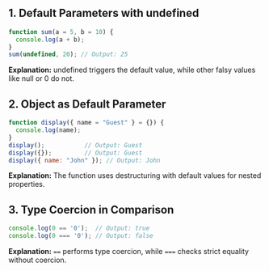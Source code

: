 ## 1. Default Parameters with undefined
```js
function sum(a = 5, b = 10) {
  console.log(a + b);
}
sum(undefined, 20); // Output: 25
```
**Explanation:** undefined triggers the default value, while other falsy values like null or 0 do not.

## 2. Object as Default Parameter
```js
function display({ name = "Guest" } = {}) {
  console.log(name);
}
display();           // Output: Guest
display({});         // Output: Guest
display({ name: "John" }); // Output: John
```
**Explanation:** The function uses destructuring with default values for nested properties.

## 3. Type Coercion in Comparison
```js
console.log(0 == '0');  // Output: true
console.log(0 === '0'); // Output: false
```
**Explanation:** `==` performs type coercion, while `===` checks strict equality without coercion.
